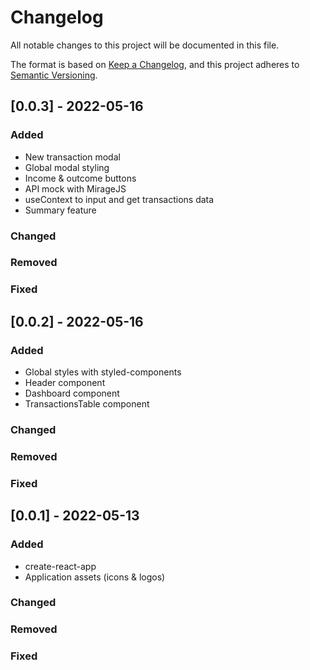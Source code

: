 # Changelog

All notable changes to this project will be documented in this file.

The format is based on [Keep a Changelog](https://keepachangelog.com/en/1.0.0/),
and this project adheres to [Semantic Versioning](https://semver.org/spec/v2.0.0.html).

## [0.0.3] - 2022-05-16

### Added

- New transaction modal
- Global modal styling
- Income & outcome buttons
- API mock with MirageJS
- useContext to input and get transactions data
- Summary feature

### Changed

### Removed

### Fixed

## [0.0.2] - 2022-05-16

### Added

- Global styles with styled-components
- Header component
- Dashboard component
- TransactionsTable component

### Changed

### Removed

### Fixed

## [0.0.1] - 2022-05-13

### Added

- create-react-app
- Application assets (icons & logos)

### Changed

### Removed

### Fixed
